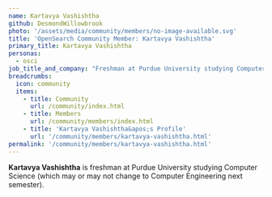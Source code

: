 ```yaml
---
name: Kartavya Vashishtha
github: DesmondWillowbrook
photo: '/assets/media/community/members/no-image-available.svg'
title: 'OpenSearch Community Member: Kartavya Vashishtha'
primary_title: Kartavya Vashishtha
personas:
  - osci
job_title_and_company: "Freshman at Purdue University studying Computer Science"
breadcrumbs:
  icon: community
  items:
    - title: Community
      url: /community/index.html
    - title: Members
      url: /community/members/index.html
    - title: 'Kartavya Vashishtha&apos;s Profile'
      url: '/community/members/kartavya-vashishtha.html'
permalink: '/community/members/kartavya-vashishtha.html'
---
```


**Kartavya Vashishtha** is freshman at Purdue University studying Computer Science (which may or may not change to Computer Engineering next semester).
